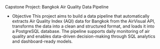 Capstone Project: Bangkok Air Quality Data Pipeline
- Objective
This project aims to build a data pipeline that automatically extracts Air Quality Index (AQI) data for Bangkok from the AirVisual API, transforms the data into a clean and structured format, and loads it into a PostgreSQL database. The pipeline supports daily monitoring of air quality and enables data-driven decision-making through SQL analytics and dashboard-ready models.